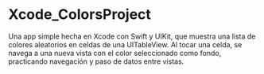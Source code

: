 # Xcode_ColorsProject
Una app simple hecha en Xcode con Swift y UIKit, que muestra una lista de colores aleatorios en celdas de una UITableView. Al tocar una celda, se navega a una nueva vista con el color seleccionado como fondo, practicando navegación y paso de datos entre vistas.
